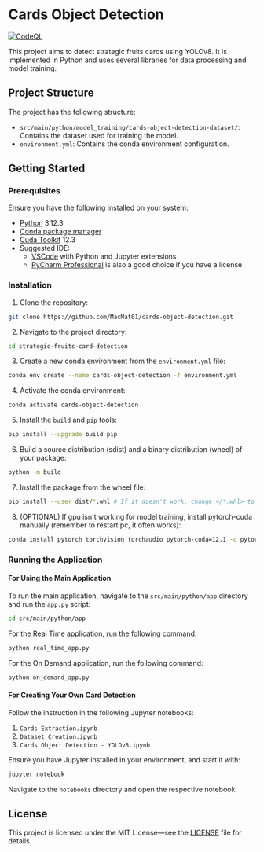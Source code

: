 # Cards Object Detection

[![CodeQL](https://github.com/MacMat01/cards-object-detection/actions/workflows/codeql.yml/badge.svg)](https://github.com/MacMat01/cards-object-detection/actions/workflows/codeql.yml)

This project aims to detect strategic fruits cards using YOLOv8. It is implemented in Python and uses several libraries
for data processing and model training.

## Project Structure

The project has the following structure:

- `src/main/python/model_training/cards-object-detection-dataset/`: Contains the dataset used for training the
  model.
- `environment.yml`: Contains the conda environment configuration.

## Getting Started

### Prerequisites

Ensure you have the following installed on your system:

- [Python](https://www.python.org/downloads/) 3.12.3
- [Conda package manager](https://www.anaconda.com/download)
- [Cuda Toolkit](https://developer.nvidia.com/cuda-toolkit-archive) 12.3
- Suggested IDE:
    - [VSCode](https://code.visualstudio.com/Download) with Python and Jupyter extensions
    - [PyCharm Professional](https://www.jetbrains.com/pycharm/download/?section=windows) is also a good choice if you
      have a license

### Installation

1. Clone the repository:

```bash
git clone https://github.com/MacMat01/cards-object-detection.git
```

2. Navigate to the project directory:

```bash
cd strategic-fruits-card-detection
```

3. Create a new conda environment from the `environment.yml` file:

```bash
conda env create --name cards-object-detection -f environment.yml
```

4. Activate the conda environment:

```bash
conda activate cards-object-detection
```

5. Install the `build` and `pip` tools:

```bash
pip install --upgrade build pip
```

6. Build a source distribution (sdist) and a binary distribution (wheel) of your package:

```bash
python -m build
```

7. Install the package from the wheel file:

```bash
pip install --user dist/*.whl # If it doesn't work, change </*.whl> to the name of the wheel file generated in step 6
```

8. (OPTIONAL) If gpu isn't working for model training, install pytorch-cuda manually (remember to restart pc, it often
   works):

```bash
conda install pytorch torchvision torchaudio pytorch-cuda=12.1 -c pytorch -c nvidia
```

### Running the Application

#### For Using the Main Application

To run the main application, navigate to the `src/main/python/app` directory and run the `app.py` script:

```bash
cd src/main/python/app
```
For the Real Time application, run the following command:
```bash
python real_time_app.py
```

For the On Demand application, run the following command:
```bash
python on_demand_app.py
```

#### For Creating Your Own Card Detection

Follow the instruction in the following Jupyter notebooks:

1. `Cards Extraction.ipynb`
2. `Dataset Creation.ipynb`
3. `Cards Object Detection - YOLOv8.ipynb`

Ensure you have Jupyter installed in your environment, and start it with:

```bash
jupyter notebook
```

Navigate to the `notebooks` directory and open the respective notebook.

## License

This project is licensed under the MIT License—see the [LICENSE](LICENSE) file for details.
